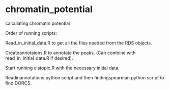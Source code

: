 # chromatin_potential
calculating chromatin potential 

Order of running scripts:

Read_in_initial_data.R to get all the files needed from the RDS objects.

Createannotaions.R to annotate the peaks. (Can combine with read_in_initial_data.R if desired).

Start running cistopic.R with the necessary initial data.

Readinannotations python script and then findingspearman python script to find DORCS.

